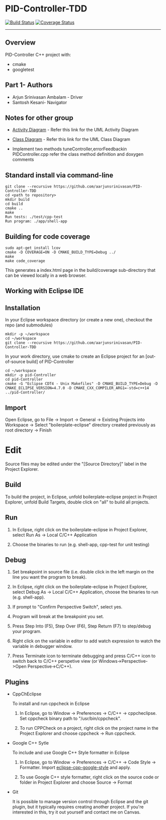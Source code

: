 # PID-Controller-TDD
[![Build Status](https://travis-ci.org/aarjunsrinivasan/PID-Controller-TDD.svg?branch=master)](https://travis-ci.org/aarjunsrinivasan/PID-Controller-TDD)
[![Coverage Status](https://coveralls.io/repos/github/aarjunsrinivasan/PID-Controller-TDD/badge.svg?branch=master)](https://coveralls.io/github/aarjunsrinivasan/PID-Controller-TDD?branch=master)

---

## Overview

PID-Controller C++ project with:

- cmake
- googletest

## Part 1- Authors

- Arjun Srinivasan Ambalam - Driver
- Santosh Kesani- Navigator

## Notes for other group
- [Activity Diagram](https://drive.google.com/file/d/1dRbkq3Taf6Z73ygjnV3DdDV7xV2uicI_/view?usp=sharing) - Refer this link for the UML Activity Diagram
- [Class Diagram](https://drive.google.com/file/d/1g7V8JkIfbAIJ0B3mUg6zvwWFMx9G7tNl/view?usp=sharing) - Refer this link for the UML Class Diagram

- Implement two methods tuneController,errorFeedbackin PIDController.cpp refer the class method definition and doxygen comments

## Standard install via command-line
```
git clone --recursive https://github.com/aarjunsrinivasan/PID-Controller-TDD
cd <path to repository>
mkdir build
cd build
cmake ..
make
Run tests: ./test/cpp-test
Run program: ./app/shell-app
```

## Building for code coverage
```
sudo apt-get install lcov
cmake -D COVERAGE=ON -D CMAKE_BUILD_TYPE=Debug ../
make
make code_coverage
```
This generates a index.html page in the build/coverage sub-directory that can be viewed locally in a web browser.

## Working with Eclipse IDE ##

## Installation

In your Eclipse workspace directory (or create a new one), checkout the repo (and submodules)
```
mkdir -p ~/workspace
cd ~/workspace
git clone --recursive https://github.com/aarjunsrinivasan/PID-Controller-TDD
```

In your work directory, use cmake to create an Eclipse project for an [out-of-source build] of PID-Controller

```
cd ~/workspace
mkdir -p pid-Controller
cd pid-Controller
cmake -G "Eclipse CDT4 - Unix Makefiles" -D CMAKE_BUILD_TYPE=Debug -D CMAKE_ECLIPSE_VERSION=4.7.0 -D CMAKE_CXX_COMPILER_ARG1=-std=c++14 ../pid-Controller/
```

## Import

Open Eclipse, go to File -> Import -> General -> Existing Projects into Workspace -> 
Select "boilerplate-eclipse" directory created previously as root directory -> Finish

# Edit

Source files may be edited under the "[Source Directory]" label in the Project Explorer.


## Build

To build the project, in Eclipse, unfold boilerplate-eclipse project in Project Explorer,
unfold Build Targets, double click on "all" to build all projects.

## Run

1. In Eclipse, right click on the boilerplate-eclipse in Project Explorer,
select Run As -> Local C/C++ Application

2. Choose the binaries to run (e.g. shell-app, cpp-test for unit testing)


## Debug


1. Set breakpoint in source file (i.e. double click in the left margin on the line you want 
the program to break).

2. In Eclipse, right click on the boilerplate-eclipse in Project Explorer, select Debug As -> 
Local C/C++ Application, choose the binaries to run (e.g. shell-app).

3. If prompt to "Confirm Perspective Switch", select yes.

4. Program will break at the breakpoint you set.

5. Press Step Into (F5), Step Over (F6), Step Return (F7) to step/debug your program.

6. Right click on the variable in editor to add watch expression to watch the variable in 
debugger window.

7. Press Terminate icon to terminate debugging and press C/C++ icon to switch back to C/C++ 
perspetive view (or Windows->Perspective->Open Perspective->C/C++).


## Plugins

- CppChEclipse

    To install and run cppcheck in Eclipse

    1. In Eclipse, go to Window -> Preferences -> C/C++ -> cppcheclipse.
    Set cppcheck binary path to "/usr/bin/cppcheck".

    2. To run CPPCheck on a project, right click on the project name in the Project Explorer 
    and choose cppcheck -> Run cppcheck.


- Google C++ Sytle

    To include and use Google C++ Style formatter in Eclipse

    1. In Eclipse, go to Window -> Preferences -> C/C++ -> Code Style -> Formatter. 
    Import [eclipse-cpp-google-style][reference-id-for-eclipse-cpp-google-style] and apply.

    2. To use Google C++ style formatter, right click on the source code or folder in 
    Project Explorer and choose Source -> Format

[reference-id-for-eclipse-cpp-google-style]: https://raw.githubusercontent.com/google/styleguide/gh-pages/eclipse-cpp-google-style.xml

- Git

    It is possible to manage version control through Eclipse and the git plugin, but it typically requires creating another project. If you're interested in this, try it out yourself and contact me on Canvas.
